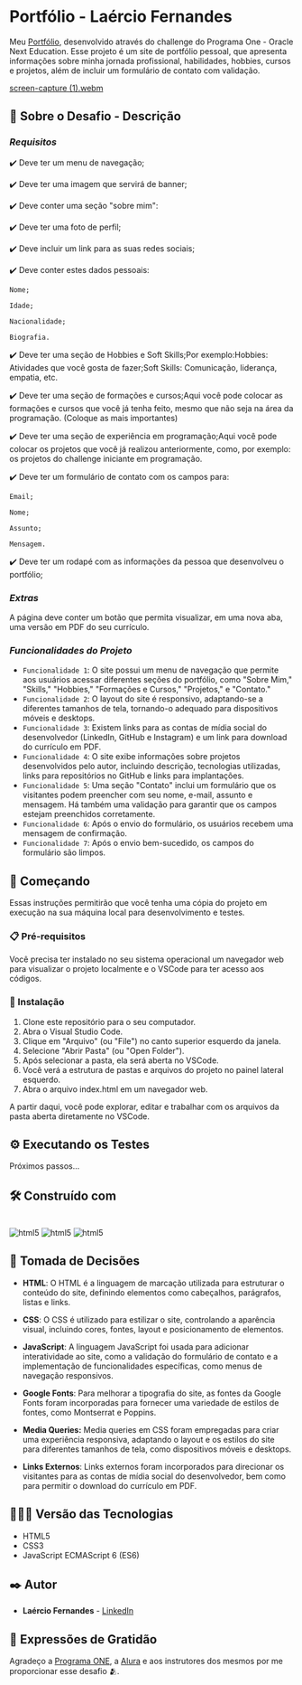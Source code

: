 # Portfólio - Laércio Fernandes

Meu [Portfólio]( https://fernandesmelo.github.io/challenge-portfolio/), desenvolvido através do challenge do Programa One - Oracle Next Education.
Esse projeto é um site de portfólio pessoal, que apresenta informações sobre minha jornada profissional, habilidades, hobbies, cursos e projetos, além de incluir um formulário de contato com validação.

[screen-capture (1).webm](https://github.com/fernandesmelo/challenge-portfolio/assets/113717317/683bf7ba-97b4-414c-8381-eb381f68763b)

## 📝 Sobre o Desafio - Descrição
### *Requisitos*
✔️ Deve ter um menu de navegação;

✔️ Deve ter uma imagem que servirá de banner;

✔️ Deve conter uma seção "sobre mim":

✔️ Deve ter uma foto de perfil;

✔️ Deve incluir um link para as suas redes sociais;

✔️ Deve conter estes dados pessoais:

    Nome;

    Idade;

    Nacionalidade;

    Biografia.

✔️ Deve ter uma seção de Hobbies e Soft Skills;Por exemplo:Hobbies: Atividades que você gosta de fazer;Soft Skills: Comunicação, liderança, empatia, etc.

✔️ Deve ter uma seção de formações e cursos;Aqui você pode colocar as formações e cursos que você já tenha feito, mesmo que não seja na área da programação. (Coloque as mais importantes)

✔️ Deve ter uma  seção de experiência em programação;Aqui você pode colocar os projetos que você já realizou anteriormente, como, por exemplo: os projetos do challenge iniciante em programação.

✔️ Deve ter um formulário de contato com os campos para:

    Email;

    Nome;

    Assunto;

    Mensagem.

✔️ Deve ter um rodapé com as informações da pessoa que desenvolveu o portfólio;

### *Extras*
A página deve conter um botão que permita visualizar, em uma nova aba, uma versão em PDF do seu currículo.

### *Funcionalidades do Projeto*
- `Funcionalidade 1`: O site possui um menu de navegação que permite aos usuários acessar diferentes seções do portfólio, como "Sobre Mim," "Skills," "Hobbies," "Formações e Cursos," "Projetos," e "Contato."
- `Funcionalidade 2`: O layout do site é responsivo, adaptando-se a diferentes tamanhos de tela, tornando-o adequado para dispositivos móveis e desktops.
- `Funcionalidade 3`: Existem links para as contas de mídia social do desenvolvedor (LinkedIn, GitHub e Instagram) e um link para download do currículo em PDF.
- `Funcionalidade 4`: O site exibe informações sobre projetos desenvolvidos pelo autor, incluindo descrição, tecnologias utilizadas, links para repositórios no GitHub e links para implantações.
- `Funcionalidade 5`: Uma seção "Contato" inclui um formulário que os visitantes podem preencher com seu nome, e-mail, assunto e mensagem. Há também uma validação para garantir que os campos estejam preenchidos corretamente.
- `Funcionalidade 6`: Após o envio do formulário, os usuários recebem uma mensagem de confirmação.
- `Funcionalidade 7`: Após o envio bem-sucedido, os campos do formulário são limpos.

## 🚀 Começando

Essas instruções permitirão que você tenha uma cópia do projeto em execução na sua máquina local para desenvolvimento e testes.

### 📋 Pré-requisitos

Você precisa ter instalado  no seu sistema operacional um navegador web para visualizar o projeto localmente e o VSCode para ter acesso aos códigos. 

### 🔧 Instalação

1. Clone este repositório para o seu computador.
2. Abra o Visual Studio Code.
3. Clique em "Arquivo" (ou "File") no canto superior esquerdo da janela.
4. Selecione "Abrir Pasta" (ou "Open Folder").
5. Após selecionar a pasta, ela será aberta no VSCode.
6. Você verá a estrutura de pastas e arquivos do projeto no painel lateral esquerdo.
7. Abra o arquivo index.html em um navegador web.

A partir daqui, você pode explorar, editar e trabalhar com os arquivos da pasta aberta diretamente no VSCode.

## ⚙️ Executando os Testes

Próximos passos...

## 🛠️ Construído com

<div style="display: inline-block"><br/>
  <img align="center" alt="html5" src="https://img.shields.io/badge/HTML5-E34F26?style=for-the-badge&logo=html5&logoColor=white" /> 
  <img align="center" alt="html5" src="https://img.shields.io/badge/CSS3-1572B6?style=for-the-badge&logo=css3&logoColor=white" />
  <img align="center" alt="html5" src="https://img.shields.io/badge/JavaScript-323330?style=for-the-badge&logo=javascript&logoColor=F7DF1E" />
</div><br/>

## 🔨 Tomada de Decisões

* **HTML**: O HTML é a linguagem de marcação utilizada para estruturar o conteúdo do site, definindo elementos como cabeçalhos, parágrafos, listas e links.

* **CSS**: O CSS é utilizado para estilizar o site, controlando a aparência visual, incluindo cores, fontes, layout e posicionamento de elementos.

* **JavaScript**: A linguagem JavaScript foi usada para adicionar interatividade ao site, como a validação do formulário de contato e a implementação de funcionalidades específicas, como menus de navegação responsivos.

* **Google Fonts**: Para melhorar a tipografia do site, as fontes da Google Fonts foram incorporadas para fornecer uma variedade de estilos de fontes, como Montserrat e Poppins.

* **Media Queries:** Media queries em CSS foram empregadas para criar uma experiência responsiva, adaptando o layout e os estilos do site para diferentes tamanhos de tela, como dispositivos móveis e desktops.

* **Links Externos**: Links externos foram incorporados para direcionar os visitantes para as contas de mídia social do desenvolvedor, bem como para permitir o download do currículo em PDF.
  
## 👨🏽‍💻 Versão das Tecnologias

* HTML5
* CSS3
* JavaScript ECMAScript 6 (ES6)

## ✒️ Autor

* **Laércio Fernandes** - [LinkedIn](https://www.linkedin.com/in/laercio-fernandes-desenvolvedor-web-front-end/)

## 🎁 Expressões de Gratidão

Agradeço a [Programa ONE](https://www.oracle.com/br/education/oracle-next-education/), a [Alura](https://www.linkedin.com/school/aluracursos/) e aos instrutores dos mesmos por me proporcionar esse desafio 🫂.
